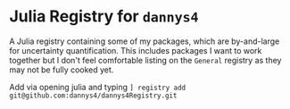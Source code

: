 # Julia Registry for `dannys4`
A Julia registry containing some of my packages, which are by-and-large for uncertainty quantification. This includes packages I want to work together but I don't feel comfortable listing on the `General` registry as they may not be fully cooked yet.

Add via opening julia and typing `] registry add git@github.com:dannys4/dannys4Registry.git`
